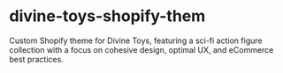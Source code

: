 # divine-toys-shopify-them
Custom Shopify theme for Divine Toys, featuring a sci-fi action figure collection with a focus on cohesive design, optimal UX, and eCommerce best practices.
